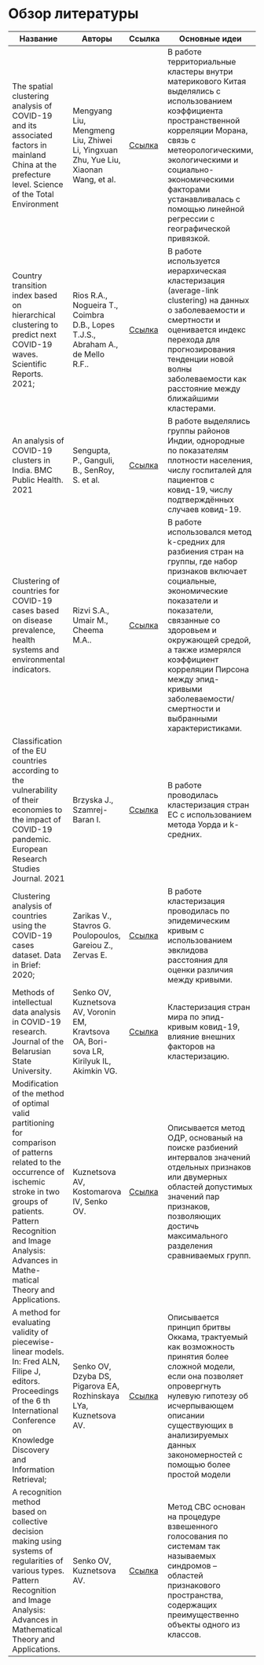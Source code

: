 # Обзор литературы

| Название | Авторы   | Ссылка   | Основные идеи   |
|----------|----------|----------|----------|
| The spatial clustering analysis of COVID-19 and its associated factors in mainland China at the prefecture level. Science of the Total Environment     | Mengyang Liu, Mengmeng Liu, Zhiwei Li, Yingxuan Zhu, Yue Liu, Xiaonan Wang, et al.   | [Ссылка](https://www.ncbi.nlm.nih.gov/pmc/articles/PMC7896114/) | В работе территориальные кластеры внутри материкового Китая выделялись с использованием коэффициента пространственной корреляции Морана, связь с метеорологическими, экологическими и социально-экономическими факторами устанавливалась с помощью линейной регрессии с географической привязкой. |
| Country transition index based on hierarchical clustering to predict next COVID-19 waves. Scientific Reports. 2021;| Rios R.A., Nogueira T., Coimbra D.B., Lopes T.J.S., Abraham A., de Mello R.F..   | [Ссылка](https://www.nature.com/articles/s41598-021-94661-z)   | В работе используется иерархическая кластеризация (average-link clustering) на данных о заболеваемости и смертности и оценивается индекс перехода для прогнозирования тенденции новой волны заболеваемости как расстояние между ближайшими кластерами.|
| An analysis of COVID-19 clusters in India. BMC Public Health. 2021| Sengupta, P., Ganguli, B., SenRoy, S. et al. | [Ссылка](https://bmcpublichealth.biomedcentral.com/articles/10.1186/s12889-021-10491-8)   | В работе выделялись группы районов Индии, однородные по показателям плотности населения, числу госпиталей для пациентов с ковид-19, числу подтверждённых случаев ковид-19.|
| Clustering of countries for COVID-19 cases based on disease prevalence, health systems and environmental indicators.| Rizvi S.A., Umair M., Cheema M.A.. | [Ссылка](https://pubmed.ncbi.nlm.nih.gov/34253943/)   | В работе использовался метод k-средних для разбиения стран на группы, где набор признаков включает социальные, экономические показатели и показатели, связанные со здоровьем и окружающей средой, а также измерялся коэффициент корреляции Пирсона между эпид-кривыми заболеваемости/смертности и выбранными характеристиками.
| Classification of the EU countries according to the vulnerability of their economies to the impact of COVID-19 pandemic. European Research Studies Journal. 2021 | Brzyska J., Szamrej-Baran I. | [Ссылка](https://www.google.com/url?sa=t&rct=j&q=&esrc=s&source=web&cd=&ved=2ahUKEwiv-pTtls-BAxVkFxAIHV7VA40QFnoECAwQAQ&url=https%3A%2F%2Fersj.eu%2Fjournal%2F2318%2Fdownload%2FClassification%2Bof%2Bthe%2BEU%2BCountries%2BAccording%2Bto%2Bthe%2BVulnerability%2Bof%2Btheir%2BEconomies%2Bto%2Bthe%2BImpact%2Bof%2BCOVID-19%2BPandemic.pdf&usg=AOvVaw07GD047p89nAfXY4CztCov&opi=89978449)  | В работе проводилась кластеризация стран ЕС с использованием метода Уорда и k-средних.|
| Clustering analysis of countries using the COVID-19 cases dataset. Data in Brief: 2020;| Zarikas V., Stavros G. Poulopoulos, Gareiou Z., Zervas E. | [Ссылка](https://pubmed.ncbi.nlm.nih.gov/32523977/)  | В работе кластеризация проводилась по эпидемическим кривым с использованием эвклидова расстояния для оценки различия между кривыми.|
| Methods of intellectual data analysis in COVID-19 research. Journal of the Belarusian State University.| Senko OV, Kuznetsova AV, Voronin EM, Kravtsova OA, Bori- sova LR, Kirilyuk IL, Akimkin VG.  | [Ссылка]([https://pubmed.ncbi.nlm.nih.gov/32523977/](https://www.google.com/url?sa=t&rct=j&q=&esrc=s&source=web&cd=&ved=2ahUKEwigpuW4l8-BAxWpHRAIHb_aDo8QFnoECAgQAQ&url=https%3A%2F%2Fwww.mathnet.ru%2Fphp%2FgetFT.phtml%3Fjrnid%3Dbgumi%26paperid%3D180%26what%3Dfullt&usg=AOvVaw1Vm0fu1XRS2-P6BCRbEBnd&opi=89978449)https://www.google.com/url?sa=t&rct=j&q=&esrc=s&source=web&cd=&ved=2ahUKEwigpuW4l8-BAxWpHRAIHb_aDo8QFnoECAgQAQ&url=https%3A%2F%2Fwww.mathnet.ru%2Fphp%2FgetFT.phtml%3Fjrnid%3Dbgumi%26paperid%3D180%26what%3Dfullt&usg=AOvVaw1Vm0fu1XRS2-P6BCRbEBnd&opi=89978449)  | Кластеризация стран мира по эпид-кривым ковид-19, влияние внешних факторов на кластеризацию.|
| Modification of the method of optimal valid partitioning for comparison of patterns related to the occurrence of ischemic stroke in two groups of patients. Pattern Recognition and Image Analysis: Advances in Mathe- matical Theory and Applications.| Kuznetsova AV, Kostomarova IV, Senko OV. | [Ссылка]([https://www.researchgate.net/publication/263340792_Modification_of_the_method_of_optimal_valid_partitioning_for_comparison_of_patterns_related_to_the_occurrence_of_ischemic_stroke_in_two_groups_of_patients)  | Описывается метод ОДР, основаный на поиске разбиений интервалов значений отдельных признаков или двумерных областей допустимых значений пар признаков, позволяющих достичь максимального разделения сравниваемых групп.|
| A method for evaluating validity of piecewise-linear models. In: Fred ALN, Filipe J, editors. Proceedings of the 6 th International Conference on Knowledge Discovery and Information Retrieval; | Senko OV, Dzyba DS, Pigarova EA, Rozhinskaya LYa, Kuznetsova AV. | [Ссылка]([https://www.scitepress.org/papers/2014/51569/51569.pdf)  | Описывается принцип бритвы Оккама, трактуемый как возможность принятия более сложной модели, если она позволяет опровергнуть нулевую гипотезу об исчерпывающем описании существующих в анализируемых данных закономерностей с помощью более простой модели|
| A recognition method based on collective decision making using systems of regularities of various types. Pattern Recognition and Image Analysis: Advances in Mathematical Theory and Applications. | Senko OV, Kuznetsova AV. | [Ссылка]([http://www.machinelearning.ru/wiki/images/3/37/Senko_SWS.pdf)  | Метод СВС основан на процедуре взвешенного голосования по системам так называемых синдромов – областей признакового пространства, содержащих преимущественно объекты одного из классов.|




